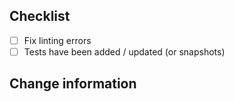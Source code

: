 ## Checklist

- [ ] Fix linting errors
- [ ] Tests have been added / updated (or snapshots)

## Change information

